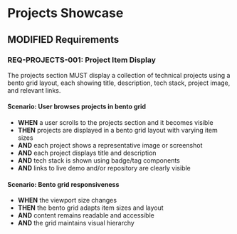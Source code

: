 # Projects Showcase

## MODIFIED Requirements

### REQ-PROJECTS-001: Project Item Display
The projects section MUST display a collection of technical projects using a bento grid layout, each showing title, description, tech stack, project image, and relevant links.

#### Scenario: User browses projects in bento grid
- **WHEN** a user scrolls to the projects section and it becomes visible
- **THEN** projects are displayed in a bento grid layout with varying item sizes
- **AND** each project shows a representative image or screenshot
- **AND** each project displays title and description
- **AND** tech stack is shown using badge/tag components
- **AND** links to live demo and/or repository are clearly visible

#### Scenario: Bento grid responsiveness
- **WHEN** the viewport size changes
- **THEN** the bento grid adapts item sizes and layout
- **AND** content remains readable and accessible
- **AND** the grid maintains visual hierarchy
